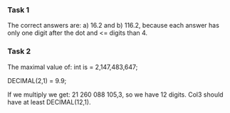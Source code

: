 <p><b><h3> Task 1 </h3></b></p>
<p> The correct answers are: a) 16.2 and b) 116.2, because each answer has only one digit after the dot and <= digits than 4. </p>
  
<p><b><h3> Task 2 </h3></b></p> 
<p> The maximal value of: int is = 2,147,483,647;</p>
<p>                       DECIMAL(2,1) = 9.9; </p>
<p> If we multiply we get: 21 260 088 105,3, so we have 12 digits. Col3 should have at least DECIMAL(12,1).</p>
